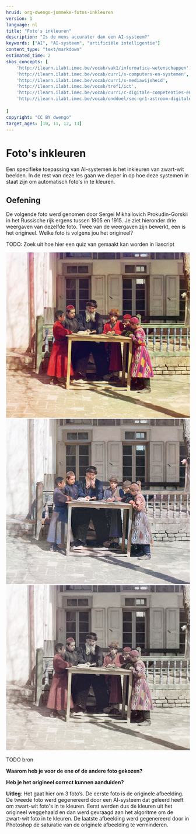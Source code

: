 ```yaml
---
hruid: org-dwengo-jommeke-fotos-inkleuren
version: 1
language: nl
title: "Foto's inkleuren"
description: "Is de mens accurater dan een AI-systeem?"
keywords: ["AI", "AI-systeem", "artificiële intelligentie"]
content_type: "text/markdown"
estimated_time: 2
skos_concepts: [
    'http://ilearn.ilabt.imec.be/vocab/vak1/informatica-wetenschappen', 
    'http://ilearn.ilabt.imec.be/vocab/curr1/s-computers-en-systemen',
    'http://ilearn.ilabt.imec.be/vocab/curr1/s-mediawijsheid',
    'http://ilearn.ilabt.imec.be/vocab/tref1/ict',
    'http://ilearn.ilabt.imec.be/vocab/curr1/c-digitale-competenties-en-mediawijsheid',
    'http://ilearn.ilabt.imec.be/vocab/onddoel/sec-gr1-astroom-digitale-competenties-en-mediawijsheid-4.5',

]
copyright: "CC BY dwengo"
target_ages: [10, 11, 12, 13]
---
```


# Foto's inkleuren

Een specifieke toepassing van AI-systemen is het inkleuren van zwart-wit beelden. In de rest van deze les gaan we dieper in op hoe deze systemen in staat zijn om automatisch foto's in te kleuren.

Oefening
------------

 De volgende foto werd genomen door Sergei Mikhailovich Prokudin-Gorskii in het Russische rijk ergens tussen 1905 en 1915. Je ziet hieronder drie weergaven van dezelfde foto. Twee van de weergaven zijn bewerkt, een is het origineel. Welke foto is volgens jou het origineel?

 TODO: Zoek uit hoe hier een quiz van gemaakt kan worden in liascript

 ![Versie 1](img/image17.png)
 ![Versie 2](img/image10.png)
 ![Versie 3](img/image1.jpg)

TODO bron


 **Waarom heb je voor de ene of de andere foto gekozen?**


 **Heb je het origineel correct kunnen aanduiden?**


 **Uitleg**:
  Het gaat hier om 3 foto’s. De eerste foto is de originele afbeelding. De tweede foto werd gegenereerd door een AI-systeem dat geleerd heeft om zwart-wit foto's in te kleuren. Eerst werden dus de kleuren uit het origineel weggehaald en dan werd gevraagd aan het algoritme om de zwart-wit foto in te kleuren. De laatste afbeelding werd gegenereerd door in Photoshop de saturatie van de originele afbeelding te verminderen.